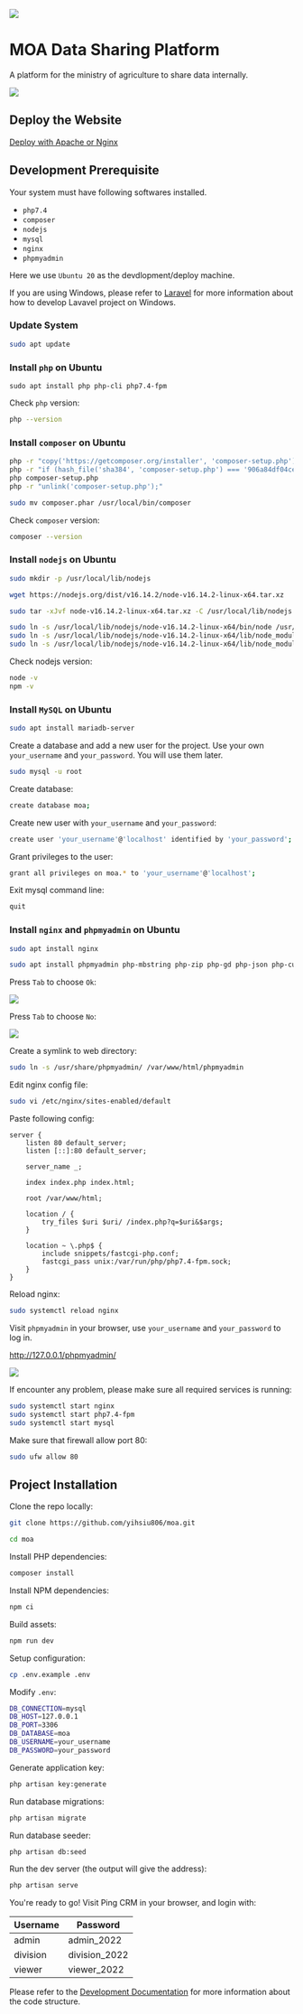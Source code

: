 ![](https://github.com/yihsiu806/moa/blob/main/banner.png?raw=true)

# MOA Data Sharing Platform

A platform for the ministry of agriculture to share data internally.

![](https://github.com/yihsiu806/moa/blob/c12f6bbe5251c3b26482722f9c4901de078ce19e/screenshot.jpg)

## Deploy the Website

[Deploy with Apache or Nginx](https://crimson-octave-778.notion.site/MOA-Data-Sharing-Platform-Deployment-Documentation-6ae9270ed68149df9dfef6af0b235eab)

## Development Prerequisite

Your system must have following softwares installed.

* `php7.4`
* `composer`
* `nodejs`
* `mysql`
* `nginx`
* `phpmyadmin`

Here we use `Ubuntu 20` as the devdlopment/deploy machine.

If you are using Windows, please refer to [Laravel](https://laravel.com/) for more information about how to develop Lavavel project on Windows.

### Update System

```sh
sudo apt update
```

### Install `php` on Ubuntu

```
sudo apt install php php-cli php7.4-fpm
```

Check `php` version:

```sh
php --version
```

### Install `composer` on Ubuntu

```sh
php -r "copy('https://getcomposer.org/installer', 'composer-setup.php');"
php -r "if (hash_file('sha384', 'composer-setup.php') === '906a84df04cea2aa72f40b5f787e49f22d4c2f19492ac310e8cba5b96ac8b64115ac402c8cd292b8a03482574915d1a8') { echo 'Installer verified'; } else { echo 'Installer corrupt'; unlink('composer-setup.php'); } echo PHP_EOL;"
php composer-setup.php
php -r "unlink('composer-setup.php');"
```

```sh
sudo mv composer.phar /usr/local/bin/composer
```

Check `composer` version:

```sh
composer --version
```

### Install `nodejs` on Ubuntu

```sh
sudo mkdir -p /usr/local/lib/nodejs
```

```sh
wget https://nodejs.org/dist/v16.14.2/node-v16.14.2-linux-x64.tar.xz
```

```sh
sudo tar -xJvf node-v16.14.2-linux-x64.tar.xz -C /usr/local/lib/nodejs
```

```sh
sudo ln -s /usr/local/lib/nodejs/node-v16.14.2-linux-x64/bin/node /usr/local/bin/
sudo ln -s /usr/local/lib/nodejs/node-v16.14.2-linux-x64/lib/node_modules/npm/bin/npm-cli.js /usr/local/bin/npm
sudo ln -s /usr/local/lib/nodejs/node-v16.14.2-linux-x64/lib/node_modules/npm/bin/npx-cli.js /usr/local/bin/npx
```

Check nodejs version:

```sh
node -v
npm -v
```

### Install `MySQL` on Ubuntu

```sh
sudo apt install mariadb-server
```

Create a database and add a new user for the project.
Use your own `your_username` and `your_password`.
You will use them later.

```sh
sudo mysql -u root
```

Create database:

```sh
create database moa;
```

Create new user with `your_username` and `your_password`:

```sh
create user 'your_username'@'localhost' identified by 'your_password';
```

Grant privileges to the user:

```sh
grant all privileges on moa.* to 'your_username'@'localhost';
```

Exit mysql command line:

```sh
quit
```

### Install `nginx` and `phpmyadmin` on Ubuntu

```sh
sudo apt install nginx
```

```sh
sudo apt install phpmyadmin php-mbstring php-zip php-gd php-json php-curl
```

Press `Tab` to choose `Ok`:

![](https://github.com/yihsiu806/moa/blob/6f11100b8fb2fe0e633126e1c83f9d365a9a265d/phpmyadmin-1.jpg)

Press `Tab` to choose `No`:

![](https://github.com/yihsiu806/moa/blob/6f11100b8fb2fe0e633126e1c83f9d365a9a265d/phpmyadmin-2.jpg)

Create a symlink to web directory:

```sh
sudo ln -s /usr/share/phpmyadmin/ /var/www/html/phpmyadmin
```

Edit nginx config file:

```sh
sudo vi /etc/nginx/sites-enabled/default
```

Paste following config:

```
server {
    listen 80 default_server;
    listen [::]:80 default_server;

    server_name _;

    index index.php index.html;

    root /var/www/html;

    location / {
        try_files $uri $uri/ /index.php?q=$uri&$args;
    }

    location ~ \.php$ {
        include snippets/fastcgi-php.conf;
        fastcgi_pass unix:/var/run/php/php7.4-fpm.sock;
    }
}
```

Reload nginx:

```sh
sudo systemctl reload nginx
```


Visit `phpmyadmin` in your browser, use `your_username` and `your_password` to log in.

http://127.0.0.1/phpmyadmin/

![](https://github.com/yihsiu806/moa/blob/6f11100b8fb2fe0e633126e1c83f9d365a9a265d/phpmyadmin-3.jpg)


If encounter any problem, please make sure all required services is running: 

```sh
sudo systemctl start nginx
sudo systemctl start php7.4-fpm
sudo systemctl start mysql
```

Make sure that firewall allow port 80:

```sh
sudo ufw allow 80
```

## Project Installation

Clone the repo locally:

```sh
git clone https://github.com/yihsiu806/moa.git
```

```sh
cd moa
```

Install PHP dependencies:

```sh
composer install
```

Install NPM dependencies:

```sh
npm ci
```

Build assets:

```sh
npm run dev
```

Setup configuration:

```sh
cp .env.example .env
```

Modify `.env`:

```sh
DB_CONNECTION=mysql
DB_HOST=127.0.0.1
DB_PORT=3306
DB_DATABASE=moa
DB_USERNAME=your_username
DB_PASSWORD=your_password
```

Generate application key:

```sh
php artisan key:generate
```

Run database migrations:

```sh
php artisan migrate
```

Run database seeder:

```sh
php artisan db:seed
```

Run the dev server (the output will give the address):

```sh
php artisan serve
```

You're ready to go! Visit Ping CRM in your browser, and login with:

| Username | Password      |
| -------- | ------------- |
| admin    | admin_2022    |
| division | division_2022 |
| viewer   | viewer_2022   |

Please refer to the [Development Documentation](https://crimson-octave-778.notion.site/MOA-Data-Sharing-Platform-Development-Documentation-381e07afd3d84254b611681b8ded2fec) for more information about the code structure.
